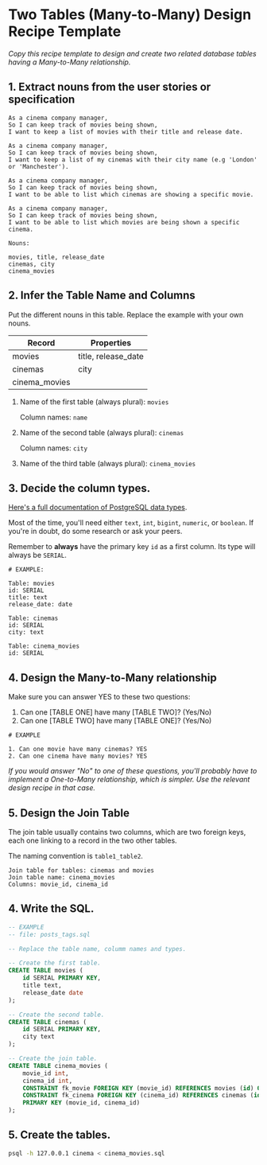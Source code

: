# Two Tables (Many-to-Many) Design Recipe Template

_Copy this recipe template to design and create two related database tables having a Many-to-Many relationship._

## 1. Extract nouns from the user stories or specification

```
As a cinema company manager,
So I can keep track of movies being shown,
I want to keep a list of movies with their title and release date.

As a cinema company manager,
So I can keep track of movies being shown,
I want to keep a list of my cinemas with their city name (e.g 'London' or 'Manchester').

As a cinema company manager,
So I can keep track of movies being shown,
I want to be able to list which cinemas are showing a specific movie.

As a cinema company manager,
So I can keep track of movies being shown,
I want to be able to list which movies are being shown a specific cinema.
```

```
Nouns:

movies, title, release_date
cinemas, city
cinema_movies
```

## 2. Infer the Table Name and Columns

Put the different nouns in this table. Replace the example with your own nouns.

| Record        | Properties          |
| ------------- | ------------------- |
| movies        | title, release_date |
| cinemas       | city                |
| cinema_movies |                     |

1. Name of the first table (always plural): `movies`

   Column names: `name`

2. Name of the second table (always plural): `cinemas`

   Column names: `city`

3. Name of the third table (always plural): `cinema_movies`

## 3. Decide the column types.

[Here's a full documentation of PostgreSQL data types](https://www.postgresql.org/docs/current/datatype.html).

Most of the time, you'll need either `text`, `int`, `bigint`, `numeric`, or `boolean`. If you're in doubt, do some research or ask your peers.

Remember to **always** have the primary key `id` as a first column. Its type will always be `SERIAL`.

```
# EXAMPLE:

Table: movies
id: SERIAL
title: text
release_date: date

Table: cinemas
id: SERIAL
city: text

Table: cinema_movies
id: SERIAL
```

## 4. Design the Many-to-Many relationship

Make sure you can answer YES to these two questions:

1. Can one [TABLE ONE] have many [TABLE TWO]? (Yes/No)
2. Can one [TABLE TWO] have many [TABLE ONE]? (Yes/No)

```
# EXAMPLE

1. Can one movie have many cinemas? YES
2. Can one cinema have many movies? YES
```

_If you would answer "No" to one of these questions, you'll probably have to implement a One-to-Many relationship, which is simpler. Use the relevant design recipe in that case._

## 5. Design the Join Table

The join table usually contains two columns, which are two foreign keys, each one linking to a record in the two other tables.

The naming convention is `table1_table2`.

```
Join table for tables: cinemas and movies
Join table name: cinema_movies
Columns: movie_id, cinema_id
```

## 4. Write the SQL.

```sql
-- EXAMPLE
-- file: posts_tags.sql

-- Replace the table name, columm names and types.

-- Create the first table.
CREATE TABLE movies (
	id SERIAL PRIMARY KEY,
	title text,
	release_date date
);

-- Create the second table.
CREATE TABLE cinemas (
	id SERIAL PRIMARY KEY,
	city text
);

-- Create the join table.
CREATE TABLE cinema_movies (
	movie_id int,
	cinema_id int,
	CONSTRAINT fk_movie FOREIGN KEY (movie_id) REFERENCES movies (id) ON DELETE CASCADE,
	CONSTRAINT fk_cinema FOREIGN KEY (cinema_id) REFERENCES cinemas (id) ON DELETE CASCADE,
	PRIMARY KEY (movie_id, cinema_id)
);

```

## 5. Create the tables.

```bash
psql -h 127.0.0.1 cinema < cinema_movies.sql
```
